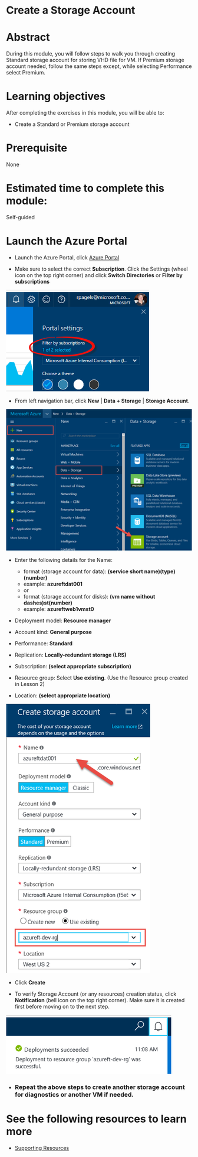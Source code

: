 # Create a Storage Account

# Abstract

During this module, you will follow steps to walk you through creating Standard storage account for storing VHD file for VM. If Premium storage account needed, follow the same steps except, while selecting Performance select Premium.


# Learning objectives
After completing the exercises in this module, you will be able to:
* Create a Standard or Premium storage account

# Prerequisite 
None

# Estimated time to complete this module:
Self-guided

# Launch the Azure Portal
* Launch the Azure Portal, click [Azure Portal](http://www.azure.portal.com)

* Make sure to select the correct **Subscription**. Click the Settings (wheel icon on the top right corner) and click **Switch Directories** or **Filter by subscriptions**

![Screenshot](images/Storage-L3-1.png)
 
* From left navigation bar, click **New** | **Data + Storage** | **Storage Account**.

![Screenshot](images/Storage-L3-2.png)

  * Enter the following details for the Name:
    * format (storage account for data): **(service short name)(type)(number)**
    * example: **azureftdat001**
    * or
    * format (storage account for disks): **(vm name without dashes)st(number)**
    * example: **azureftweb1vmst0**

  * Deployment model: **Resource manager**
  * Account kind: **General purpose**
  * Performance: **Standard** 
  * Replication: **Locally-redundant storage (LRS)**
  * Subscription: **(select appropriate subscription)**
  * Resource group: Select **Use existing**. (Use the Resource group created in Lesson 2)
  * Location: **(select appropriate location)**

![Screenshot](images/Storage-L3-3.png)

* Click **Create**

* To verify Storage Account (or any resources) creation status, click **Notification** (bell icon on the top right corner). Make sure it is created first before moving on to the next step.

![Screenshot](images/Storage-L3-4.png)

* ### Repeat the above steps to create another storage account for diagnostics or another VM if needed.

# See the following resources to learn more
* [Supporting Resources](#)